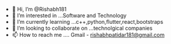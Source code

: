 - 👋 Hi, I’m @Rishabh181
- 👀 I’m interested in ...Software and Technology 
- 🌱 I’m currently learning ...c++,python,flutter,react,bootstraps
- 💞️ I’m looking to collaborate on ...technolgical companies
- 📫 How to reach me .... Gmail - rishabhpatidar181@gmail.com

<!---
Rishabh181/Rishabh181 is a ✨ special ✨ repository because its `README.md` (this file) appears on your GitHub profile.
You can click the Preview link to take a look at your changes.
--->
